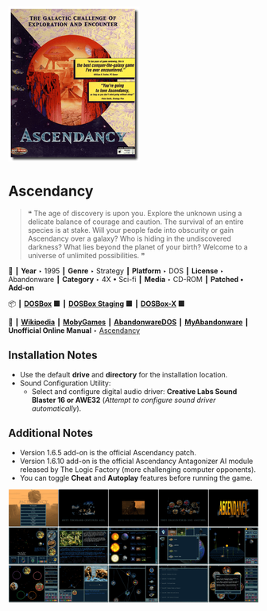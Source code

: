 ![](Thumbnail.png "application-thumbnail")

# Ascendancy

> ❝ The age of discovery is upon you. Explore the unknown using a delicate balance of courage and caution. The survival of an entire species is at stake. Will your people fade into obscurity or gain Ascendancy over a galaxy? Who is hiding in the undiscovered darkness? What lies beyond the planet of your birth? Welcome to a universe of unlimited possibilities. ❞
>

📌 ┃ **Year** ‣ 1995 ┃ **Genre** ‣ Strategy ┃ **Platform** ‣ DOS ┃ **License** ‣ Abandonware ┃ **Category** ‣ 4X • Sci-fi ┃ **Media** ‣ CD-ROM ┃ **Patched • Add-on** 

📦 ┃ **[DOSBox](https://www.dosbox.com/) 🟩** ┃ **[DOSBox Staging](https://dosbox-staging.github.io/) 🟩** ┃ **[DOSBox-X](https://dosbox-x.com/) 🟩** 

📎 ┃ **[Wikipedia](https://en.wikipedia.org/wiki/Ascendancy_(video_game))** ┃ **[MobyGames](https://www.mobygames.com/game/257/ascendancy/)** ┃ **[AbandonwareDOS](https://www.abandonwaredos.com/abandonware-game.php?abandonware=Ascendancy&gid=1215)** ┃ **[MyAbandonware](https://www.myabandonware.com/game/ascendancy-2qs)** ┃ **Unofficial Online Manual** ‣ [Ascendancy](https://www.b-sting.nl/ascendancy/index.html) 

## Installation Notes
- Use the default **drive** and **directory** for the installation location.
- Sound Configuration Utility:
  - Select and configure digital audio driver: **Creative Labs Sound Blaster 16 or AWE32** (*Attempt to configure sound driver automatically*).

## Additional Notes
- Version 1.6.5 add-on is the official Ascendancy patch.
- Version 1.6.10 add-on is the official Ascendancy Antagonizer AI module released by The Logic Factory (more challenging computer opponents).
- You can toggle **Cheat** and **Autoplay** features before running the game.

![](Montage.png "Ascendancy")


